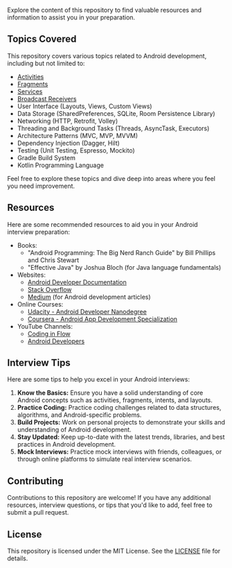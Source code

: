 
Explore the content of this repository to find valuable resources and information to assist you in your preparation.

## Topics Covered

This repository covers various topics related to Android development, including but not limited to:

- [Activities](activities.md)
- [Fragments](fragments.md)
- [Services](services.md)
- [Broadcast Receivers](broadcast_receivers.md)
- User Interface (Layouts, Views, Custom Views)
- Data Storage (SharedPreferences, SQLite, Room Persistence Library)
- Networking (HTTP, Retrofit, Volley)
- Threading and Background Tasks (Threads, AsyncTask, Executors)
- Architecture Patterns (MVC, MVP, MVVM)
- Dependency Injection (Dagger, Hilt)
- Testing (Unit Testing, Espresso, Mockito)
- Gradle Build System
- Kotlin Programming Language

Feel free to explore these topics and dive deep into areas where you feel you need improvement.

## Resources

Here are some recommended resources to aid you in your Android interview preparation:

- Books:
  - "Android Programming: The Big Nerd Ranch Guide" by Bill Phillips and Chris Stewart
  - "Effective Java" by Joshua Bloch (for Java language fundamentals)
- Websites:
  - [Android Developer Documentation](https://developer.android.com/docs)
  - [Stack Overflow](https://stackoverflow.com/)
  - [Medium](https://medium.com/) (for Android development articles)
- Online Courses:
  - [Udacity - Android Developer Nanodegree](https://www.udacity.com/course/android-developer-nanodegree--nd801)
  - [Coursera - Android App Development Specialization](https://www.coursera.org/specializations/android-app-development)
- YouTube Channels:
  - [Coding in Flow](https://www.youtube.com/channel/UC_Fh8kvtkVPkeihBs42jGcA)
  - [Android Developers](https://www.youtube.com/user/androiddevelopers)

## Interview Tips

Here are some tips to help you excel in your Android interviews:

1. **Know the Basics:** Ensure you have a solid understanding of core Android concepts such as activities, fragments, intents, and layouts.
2. **Practice Coding:** Practice coding challenges related to data structures, algorithms, and Android-specific problems.
3. **Build Projects:** Work on personal projects to demonstrate your skills and understanding of Android development.
4. **Stay Updated:** Keep up-to-date with the latest trends, libraries, and best practices in Android development.
5. **Mock Interviews:** Practice mock interviews with friends, colleagues, or through online platforms to simulate real interview scenarios.

## Contributing

Contributions to this repository are welcome! If you have any additional resources, interview questions, or tips that you'd like to add, feel free to submit a pull request.

## License

This repository is licensed under the MIT License. See the [LICENSE](LICENSE) file for details.
